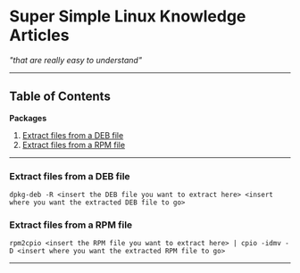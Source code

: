 # Super Simple Linux Knowledge Articles #
*"that are really easy to understand"*

---

## Table of Contents ##

**Packages**
1. [Extract files from a DEB file](#extract-files-from-a-deb-file)
1. [Extract files from a RPM file](#extract-files-from-a-rpm-file)

---

### Extract files from a DEB file ###

```console
dpkg-deb -R <insert the DEB file you want to extract here> <insert where you want the extracted DEB file to go>
```

### Extract files from a RPM file ###

```console
rpm2cpio <insert the RPM file you want to extract here> | cpio -idmv -D <insert where you want the extracted RPM file to go>
```

---
